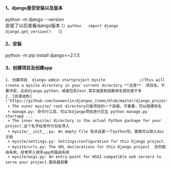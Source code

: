 #### 1、django是否安装以及版本
  python -m django --version  
安装了以后查看django版本
(```)
python  
import django  
django.get_version()  
(```)
#### 2、安装
python -m pip install django==2.1.5  


#### 3、创建项目及创建app
    1. 创建项目  django-admin startproject mysite               //This will create a mysite directory in your current directory **注意**  项目名，不要冲突，比如django,python，或者包名test.其实就是和函数命名规则差不多  
    2. [目录结构]('https://github.com/hanwenlin/djangos_items/blob/master/django_project_%E7%BB%93%E6%9E%84.jpg')
     + The outer mysite/ root directory只是项目的一个容器，不重要，可以随便改名
     + manage.py: 命令行工具，可以与django项目进行交互 python manage.py startapp ...
     + The inner mysite/ directory is the actual Python package for your project.这个名字经常作为包名导入
     + mysite/__init__.py: An empty file 告诉这是一个python包，里面可以放入doc文档
     + mysite/settings.py: Settings/configuration for this Django project.
     + mysite/urls.py: The URL declarations for this Django project  总的路由系统，经常导入很多app的路由系统
     + mysite/wsgi.py: An entry-point for WSGI-compatible web servers to serve your project.服务器部署
    
      
